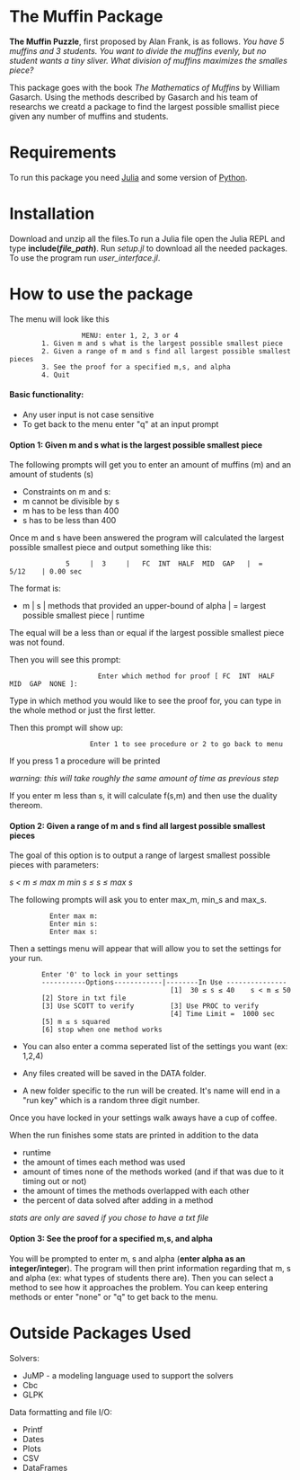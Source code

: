 # The Muffin Package
**The Muffin Puzzle**, first proposed by Alan Frank, is as follows.
*You have 5 muffins and 3 students. You want to divide the muffins evenly, but no student wants a tiny sliver. What division of muffins maximizes the smalles piece?*

This package goes with the book *The Mathematics of Muffins* by William Gasarch. Using the methods described by Gasarch and his team of researchs we creatd a package to find the largest possible smallist piece given any number of muffins and students.  


# Requirements
To run this package you need [Julia](https://julialang.org/downloads/) and some version of [Python](https://www.python.org/downloads/).

# Installation
Download and unzip all the files.To run a Julia file open the Julia REPL and type **include(*file_path*)**. Run *setup.jl* to download all the needed packages. To use the program run *user_interface.jl*.

# How to use the package
The menu will look like this

                      MENU: enter 1, 2, 3 or 4
            1. Given m and s what is the largest possible smallest piece
            2. Given a range of m and s find all largest possible smallest pieces
            3. See the proof for a specified m,s, and alpha
            4. Quit

#### Basic functionality:
   * Any user input is not case sensitive
   * To get back to the menu enter "q" at an input prompt
#### Option 1: Given m and s what is the largest possible smallest piece
The following prompts will get you to enter an amount of muffins (m) and an amount of students (s)

* Constraints on m and s: 
* m cannot be divisible by s
* m has to be less than 400
* s has to be less than 400  

Once m and s have been answered the program will calculated the largest possible smallest piece and output something like this:

                  5     |  3     |   FC  INT  HALF  MID  GAP   |  =      5/12    | 0.00 sec
                  
The format is:

* m     |  s     |   methods that provided an upper-bound of alpha   | = largest possible smallest piece    | runtime

The equal will be a less than or equal if the largest possible smallest piece was not found. 

Then you will see this prompt:
                                   
                          Enter which method for proof [ FC  INT  HALF  MID  GAP  NONE ]: 
                          
Type in which method you would like to see the proof for, you can type in the whole method or just the first letter. 

Then this prompt will show up:

                        Enter 1 to see procedure or 2 to go back to menu      
                        
If you press 1 a procedure will be printed 

*warning: this will take roughly the same amount of time as previous step*   

If you enter m less than s, it will calculate f(s,m) and then use the duality thereom. 
<!---
**Example run   m = 11   s = 5**

            Enter m: 11
            Enter s: 5
              11    |  5     |   INT  HALF  MID  GAP   |  =     13/30    | 0.01 sec

            Enter which method for proof [ INT  HALF  MID  GAP  NONE ]: m

            MID proof of upperbound
            ***********************************************

            m  = 11  s = 5
            2 5-students    3 4-students    10 5-shares     12 4-shares
            Numbers assumed to have denominator: 30

            SPLIT THE 4 SHARES

                 (    10   5-shares   )    |    (  2   small  4-shares )         (  10  large  4-shares  )
                13                   14        15                     15        16                      17

            SPLIT THE 4 SHARES AGAIN

                 (   1    4-shares    |    1    4-shares   )         (  10  large  4-shares  )
                15                   15                   15        16                      17

            Possible muffin distributions
            ( 3 3 3 3 )
            System of equations = [1, 1, 10, 3]
            4×1 Array{Int64,2}:
             0
             0
             4
             1
            No solution on the Naturals
            alpha ≤ 13/30
            ***********************************************

            Enter 1 to see procedure or 2 to go back to menu
            1

            Procedure for f(11, 5) = 13/30
            ***********************************************
            All numbers assumed to have denominator: 30
            Cut 8 muffins {  13  17  }
            Cut 2 muffins {  14  16  }
            Cut 1 muffins {  15  15  }

            Give 2 students {  13  13  13  13  14  }
            Give 2 students {  15  17  17  17  }
            Give 1 students {  16  16  17  17  }
            ***********************************************
            --->
#### Option 2: Given a range of m and s find all largest possible smallest pieces
  The goal of this option is to output a range of largest smallest possible pieces with parameters:
  
  
  *s < m ≤ max m         min s ≤ s ≤ max s*    
  
  The following prompts will ask you to enter max_m, min_s and max_s. 
   
              Enter max m: 
              Enter min s: 
              Enter max s: 

  
  Then a settings menu will appear that will allow you to set the settings for your run.
  
            Enter '0' to lock in your settings
            -----------Options------------|--------In Use ---------------
                                            [1]  30 ≤ s ≤ 40    s < m ≤ 50
            [2] Store in txt file
            [3] Use SCOTT to verify         [3] Use PROC to verify
                                            [4] Time Limit =  1000 sec
            [5] m ≤ s squared
            [6] stop when one method works

  
  * You can also enter a comma seperated list of the settings you want (ex: 1,2,4)
 
  * Any files created will be saved in the DATA folder.
  
  * A new folder specific to the run will be created. It's name will end in a "run key" which is a random three digit number. 
  
  Once you have locked in your settings walk aways have a cup of coffee.
  
  When the run finishes some stats are printed in addition to the data
  
* runtime
* the amount of times each method was used
* amount of times none of the methods worked (and if that was due to it timing out or not)
* the amount of times the methods overlapped with each other
* the percent of data solved after adding in a method
  
 *stats are only are saved if you chose to have a txt file*
 <!---
 **Example run  20 ≤ s ≤ 25    s < m ≤ 30**
 
 
             Enter '0' to lock in your settings
            -----------Options------------|--------In Use ---------------
                                            [1]  20 ≤ s ≤ 25    s < m ≤ 30
            [2] Store in txt file
            [3] Use SCOTT to verify         [3] Use PROC to verify
                                            [4] Time Limit =  1000 sec
            [5] m ≤ s squared
            [6] stop when one method works
            0


               m    |   s    |                   Method(s)                  |        α        |       runtime
            ------------------------------------------------------------------------------------------------------
              21    |  20    |   FC  INT                  MID  GAP          |  =      7/20    | 0.23 sec
              23    |  20    |       INT  HALF  EBM  HBM  MID  GAP          |  =      7/20    | 0.04 sec
              27    |  20    |   FC             EBM                         |  =      1/3     | 0.02 sec
              29    |  20    |   FC             EBM                         |  =      1/3     | 0.02 sec
              22    |  21    |                  EBM                         |  =      1/3     | 0.01 sec
              23    |  21    |                  EBM  HBM  MID  GAP          |  =     29/84    | 0.11 sec
              25    |  21    |       INT  HALF  EBM                         |  =      1/3     | 0.01 sec
              26    |  21    |       INT             HBM  MID  GAP          |  =     22/63    | 0.03 sec
              29    |  21    |   FC             EBM                         |  =      1/3     | 0.01 sec
              23    |  22    |                  EBM  HBM       GAP          |  =     15/44    | 0.23 sec
              25    |  22    |                       HBM       GAP          |  =     23/66    | 0.07 sec
              27    |  22    |       INT  HALF  EBM  HBM  MID  GAP          |  =      4/11    | 0.33 sec
              29    |  22    |   FC  INT        EBM       MID  GAP          |  =     15/44    | 0.27 sec
              24    |  23    |   FC  INT                  MID  GAP          |  =      8/23    | 0.11 sec
              25    |  23    |                  EBM                         |  =      1/3     | 0.01 sec
              26    |  23    |       INT        EBM       MID               |  =      8/23    | 0.04 sec
              27    |  23    |       INT  HALF  EBM                         |  =      1/3     | 0.01 sec
              28    |  23    |       INT  HALF  EBM       MID  GAP          |  =     33/92    | 0.07 sec
              29    |  23    |                                 GAP          |  =     49/138   | 0.05 sec
              30    |  23    |   FC  INT        EBM       MID  GAP          |  =      8/23    | 0.09 sec
              25    |  24    |                  EBM                         |  =      1/3     | 0.01 sec
              29    |  24    |       INT  HALF  EBM       MID  GAP          |  =     17/48    | 0.04 sec
              26    |  25    |                  EBM  HBM       GAP          |  =     17/50    | 0.32 sec
              27    |  25    |                  EBM       MID  GAP          |  =     17/50    | 0.15 sec
              28    |  25    |       INT        EBM                         |  =      1/3     | 0.01 sec
              29    |  25    |       INT  HALF  EBM       MID  GAP          |  =     17/50    | 0.15 sec

            ---------------- STATS ----------------
            Total time:  00:00:2.47

            Amount of times each method produced the correct alpha
            FC: 7/26 ==> 26.92 %
            HALF: 7/26 ==> 26.92 %
            INT: 14/26 == >53.85 %
            MID: 13/26 ==> 50.00 %
            EBM: 21/26 ==> 80.77 %
            HBM: 7/26 ==> 26.92 %
            GAP:16/26 ==>  61.54 %
            TRAIN: 0/26 ==> 0.00 %

            Amount of times the correct alpha was not found
            TIME OUT [1000 sec]: 0/26 ==> 0.00 %
            Incorrect upper-bound: 0/26 ==> 0.00 %


            Amount of times methods overlapped:
             FC  INT                  MID  GAP         ==> 2/26.0 = 7.69%
                            EBM  HBM       GAP         ==> 2/26.0 = 7.69%
                            EBM  HBM  MID  GAP         ==> 1/26.0 = 3.85%
                 INT        EBM                        ==> 1/26.0 = 3.85%
             FC             EBM                        ==> 3/26.0 = 11.54%
                 INT  HALF  EBM                        ==> 2/26.0 = 7.69%
                 INT  HALF  EBM  HBM  MID  GAP         ==> 2/26.0 = 7.69%
                 INT        EBM       MID              ==> 1/26.0 = 3.85%
                                 HBM       GAP         ==> 1/26.0 = 3.85%
             FC  INT        EBM       MID  GAP         ==> 2/26.0 = 7.69%
                            EBM       MID  GAP         ==> 1/26.0 = 3.85%
                 INT             HBM  MID  GAP         ==> 1/26.0 = 3.85%
                            EBM                        ==> 3/26.0 = 11.54%
                                           GAP         ==> 1/26.0 = 3.85%
                 INT  HALF  EBM       MID  GAP         ==> 3/26.0 = 11.54%

            Percentage of correct alphas found adding in methods one by one:
            FC    =>    7/26.0 = 26.92%

            FC HALF    =>    14/26.0 = 53.85%

            FC HALF INT    =>    17/26.0 = 65.38%

            FC HALF INT MID    =>    19/26.0 = 73.08%

            FC HALF INT MID EBM    =>    24/26.0 = 92.31%

            FC HALF INT MID EBM HBM    =>    25/26.0 = 96.15%

            FC HALF INT MID EBM HBM GAP    =>    26/26.0 = 100.0%

            FC HALF INT MID EBM HBM GAP TRAIN    =>    26/26.0 = 100.0%

--->
 
#### Option 3: See the proof for a specified m,s, and alpha

You will be prompted to enter m, s and alpha (**enter alpha as an integer/integer**). The program will then print information regarding that m, s and alpha (ex: what types of students there are). Then you can select a method to see how it approaches the problem. You can keep entering methods or enter "none" or "q" to get back to the menu. 
<!---
**Example Run   m = 5   s = 3   alpha = 5/12**

            Enter m: 5
            Enter s: 3
            Enter alpha [x/y] or 0: 5/12


                There are 4-students and 3-students
                There are 1 4-students and 2 3-students

            m  = 5  s = 3
            1 4-students    2 3-students    4 4-shares      6 3-shares
            Numbers assumed to have denominator: 12

            SPLIT THE 3 SHARES

                 (    4    4-shares   )    |    (  2   small  3-shares )         (  4   large  3-shares  )
                5                    5         6                      6         7                       7

            SPLIT THE 3 SHARES AGAIN

                 (   1    3-shares    |    1    3-shares   )         (  4   large  3-shares  )
                6                    6                    6         7                       7

              Enter a method to see it's proof or 'none' to go back to menu [FC INT HALF EBM HBM MID GAP TRAIN NONE]
            f

            FC proof of upperbound
            ***********************************************
            max{ 1/3, min{5/3 * 1/4 , 1- 5/3 * 1/3}
            = max{1/3, 5/12}
            = 5/12
            ***********************************************
              Enter a method to see it's proof or 'none' to go back to menu [FC INT HALF EBM HBM MID GAP TRAIN NONE]
            i

            INT proof of upperbound
            ***********************************************
            m  = 5  s = 3
            1 4-students    2 3-students    4 4-shares      6 3-shares
            Numbers assumed to have denominator: 12

            SPLIT THE 3 SHARES

                 (    4    4-shares   )    |    (  2   small  3-shares )         (  4   large  3-shares  )
                5                    5         6                      6         7                       7

            0 small shares and 3 large shares works
            Need at least 3 large shares
            2 students need at least 3 large shares, but there are only 4 large shares, so alpha ≤ 5/12
--->

# Outside Packages Used
Solvers:
<ul>
  <li> JuMP - a modeling language used to support the solvers</li>
  <li>Cbc</li>
  <li>GLPK</li>
</ul>
Data formatting and file I/O: 
<ul>
  <li>Printf</li>
  <li>Dates</li> 
  <li>Plots</li>
  <li>CSV</li>
  <li>DataFrames</li>
 </ul>

